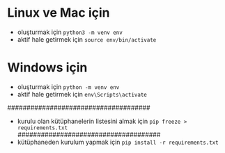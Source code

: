 # Linux ve Mac için
* oluşturmak için  `python3 -m venv env`
* aktif hale getirmek için `source env/bin/activate`
# Windows için
* oluşturmak için  `python -m venv env`
* aktif hale getirmek için `env\Scripts\activate`

#####################################
* kurulu olan kütüphanelerin listesini almak için `pip freeze > requirements.txt`<br>
#####################################
* kütüphaneden kurulum yapmak için `pip install -r requirements.txt`